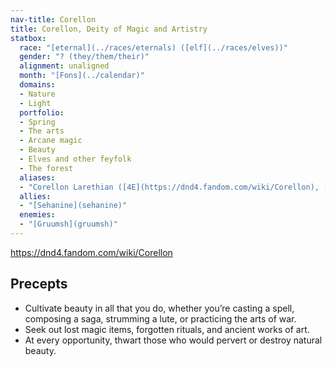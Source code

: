 ```yaml
---
nav-title: Corellon
title: Corellon, Deity of Magic and Artistry
statbox:
  race: "[eternal](../races/eternals) ([elf](../races/elves))"
  gender: "? (they/them/their)"
  alignment: unaligned
  month: "[Fons](../calendar)"
  domains:
  - Nature
  - Light
  portfolio:
  - Spring
  - The arts
  - Arcane magic
  - Beauty
  - Elves and other feyfolk
  - The forest
  aliases:
  - "Corellon Larethian ([4E](https://dnd4.fandom.com/wiki/Corellon), [D&D wiki](https://dungeonsdragons.fandom.com/wiki/Corellon_Larethian), [Greyhawk](https://greyhawkonline.com/greyhawkwiki/Corellon_Larethian), [Wikipedia](https://en.wikipedia.org/wiki/Corellon_Larethian))"
  allies:
  - "[Sehanine](sehanine)"
  enemies:
  - "[Gruumsh](gruumsh)"
---
```



https://dnd4.fandom.com/wiki/Corellon

## Precepts

* Cultivate beauty in all that you do, whether you’re casting a spell, composing a saga, strumming a lute, or practicing the arts of war.
* Seek out lost magic items, forgotten rituals, and ancient works of art.
* At every opportunity, thwart those who would pervert or destroy natural beauty.
